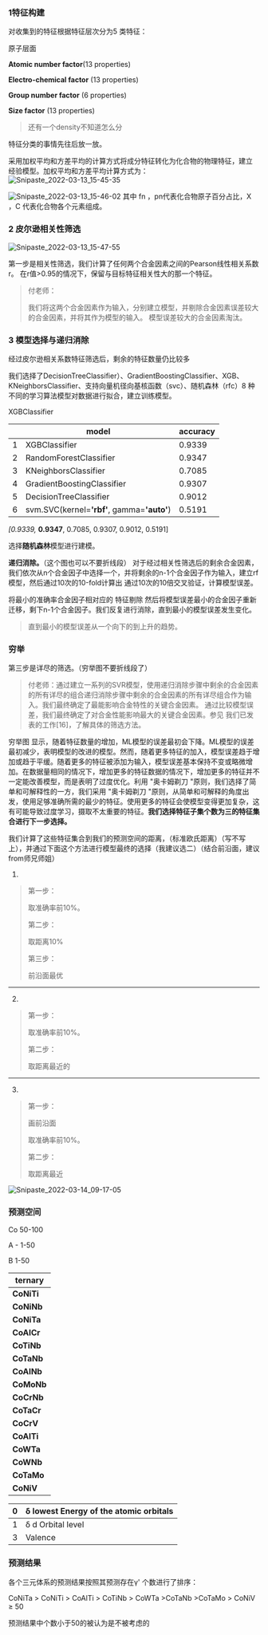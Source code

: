 



### 1特征构建

对收集到的特征根据特征层次分为5 类特征：

原子层面

**Atomic number factor**(13 properties)  

**Electro-chemical factor** (13 properties)  

**Group number factor** (6 properties)



**Size factor** (13 properties)

> 还有一个density不知道怎么分
>

特征分类的事情先往后放一放。



采用加权平均和方差平均的计算方式将成分特征转化为化合物的物理特征，建立 经验模型。加权平均和方差平均计算方式为：
![Snipaste_2022-03-13_15-45-35](D:\路径不动的文件\图片\Snipaste_2022-03-13_15-45-35.png)

![Snipaste_2022-03-13_15-46-02](D:\路径不动的文件\图片\Snipaste_2022-03-13_15-46-02.png)
其中 fn ，pn代表化合物原子百分占比，X ，C 代表化合物各个元素组成。

### 2 皮尔逊相关性筛选

![Snipaste_2022-03-13_15-47-55](D:\路径不动的文件\图片\Snipaste_2022-03-13_15-47-55.png)

第一步是相关性筛选，我们计算了任何两个合金因素之间的Pearson线性相关系数r。
在r值>0.95的情况下，保留与目标特征相关性大的那一个特征。

> 付老师：
>
> 我们将这两个合金因素作为输入，分别建立模型，并剔除合金因素误差较大的合金因素，并将其作为模型的输入。
> 模型误差较大的合金因素淘汰。



### 3 模型选择与递归消除

经过皮尔逊相关系数特征筛选后，剩余的特征数量仍比较多

我们选择了DecisionTreeClassifier）、GradientBoostingClassifier、XGB、KNeighborsClassifier、支持向量机径向基核函数（svc）、随机森林（rfc）8 种不同的学习算法模型对数据进行拟合，建立训练模型。

XGBClassifier

|      | model                                       | accuracy |
| ---- | ------------------------------------------- | -------- |
| 1    | XGBClassifier                               | 0.9339   |
| 2    | RandomForestClassifier                      | 0.9347   |
| 3    | KNeighborsClassifier                        | 0.7085   |
| 4    | GradientBoostingClassifier                  | 0.9307   |
| 5    | DecisionTreeClassifier                      | 0.9012   |
| 6    | svm.SVC(kernel=**'rbf'**, gamma=**'auto'**) | 0.5191   |

*[0.9339,* **0.9347**, 0.7085, 0.9307, 0.9012, 0.5191]



选择**随机森林**模型进行建模。

**递归消除。**（这个图也可以不要折线段）
对于经过相关性筛选后的剩余合金因素，我们依次从n个合金因子中选择一个，并将剩余的n-1个合金因子作为输入，建立rf模型，然后通过10次的10-fold计算出 
通过10次的10倍交叉验证，计算模型误差。

将最小的准确率合金因子相对应的 特征剔除
然后将模型误差最小的合金因子重新迁移，剩下n-1个合金因子。我们反复进行消除，直到最小的模型误差发生变化。

> 直到最小的模型误差从一个向下的到上升的趋势。



### 穷举

第三步是详尽的筛选。（穷举图不要折线段了）

> 付老师：通过建立一系列的SVR模型，使用递归消除步骤中剩余的合金因素的所有详尽的组合递归消除步骤中剩余的合金因素的所有详尽组合作为输入。我们最终确定了最能影响合金特性的关键合金因素。
> 通过比较模型误差，我们最终确定了对合金性能影响最大的关键合金因素。参见 
> 我们已发表的工作[16]，了解具体的筛选方法。





穷举图    显示，随着特征数量的增加，ML模型的误差最初会下降。ML模型的误差最初减少，表明模型的改进的模型。然而，随着更多特征的加入，模型误差趋于增加或趋于平缓。随着更多的特征被添加为输入，模型误差基本保持不变或略微增加。在数据量相同的情况下，增加更多的特征数据的情况下，增加更多的特征并不一定能改善模型，而是表明了过度优化。利用 "奥卡姆剃刀 "原则，我们选择了简单和可解释性的一方，我们采用 "奥卡姆剃刀 "原则，从简单和可解释的角度出发，使用足够准确所需的最少的特征。使用更多的特征会使模型变得更加复杂，这有可能导致过度学习，摄取不太重要的特征。**我们选择特征子集个数为三的特征集合进行下一步选择。**



我们计算了这些特征集合到我们的预测空间的距离，（标准欧氏距离）（写不写上），并通过下面这个方法进行模型最终的选择（我建议选二）（结合前沿面，建议from师兄师姐）

1. 

> 第一步：
>
> 取准确率前10%。
>
> 第二步：
>
> 取距离10%
>
> 第三步：
>
> 前沿面最优

-----

2. 

> 第一步：
>
> 取准确率前10%。
>
> 第二步：
>
> 取距离最近的

-----

3. 

> 第一步：
>
> 画前沿面
>
> 取准确率前10%。
>
> 第二步：
>
> 取距离最近



![Snipaste_2022-03-14_09-17-05](D:\路径不动的文件\图片\Snipaste_2022-03-14_09-17-05.png)

### 预测空间

Co 50-100 

A - 1-50

B 1-50

| **ternary** |
| ----------- |
| **CoNiTi**  |
| **CoNiNb**  |
| **CoNiTa**  |
| **CoAlCr**  |
| **CoTiNb**  |
| **CoTaNb**  |
| **CoAlNb**  |
| **CoMoNb**  |
| **CoCrNb**  |
| **CoTaCr**  |
| **CoCrV**   |
| **CoAlTi**  |
| **CoWTa**   |
| **CoWNb**   |
| **CoTaMo**  |
| **CoNiV**   |

| 0    | δ lowest Energy of the atomic  orbitals |
| ---- | --------------------------------------- |
| 1    | δ d Orbital level                       |
| 3    | Valence                                 |

### 预测结果

各个三元体系的预测结果按照其预测存在γ' 个数进行了排序：

 CoNiTa >  CoNiTi >  CoAlTi >  CoTiNb > CoWTa >CoTaNb >CoTaMo > CoNiV  ≥ 50

预测结果中个数小于50的被认为是不被考虑的
